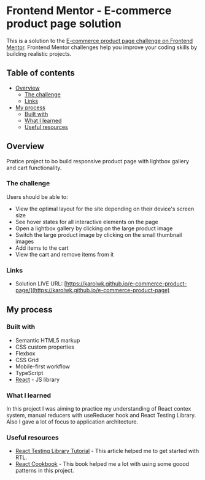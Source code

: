 # Frontend Mentor - E-commerce product page solution

This is a solution to the [E-commerce product page challenge on Frontend Mentor](https://www.frontendmentor.io/challenges/ecommerce-product-page-UPsZ9MJp6). Frontend Mentor challenges help you improve your coding skills by building realistic projects.

## Table of contents

- [Overview](#overview)
  - [The challenge](#the-challenge)
  - [Links](#links)
- [My process](#my-process)
  - [Built with](#built-with)
  - [What I learned](#what-i-learned)
  - [Useful resources](#useful-resources)

## Overview

Pratice project to bo build responsive product page with lightbox gallery and cart functionality.

### The challenge

Users should be able to:

- View the optimal layout for the site depending on their device's screen size
- See hover states for all interactive elements on the page
- Open a lightbox gallery by clicking on the large product image
- Switch the large product image by clicking on the small thumbnail images
- Add items to the cart
- View the cart and remove items from it

### Links

- Solution LIVE URL: [https://karolwk.github.io/e-commerce-product-page/](https://karolwk.github.io/e-commerce-product-page)

## My process

### Built with

- Semantic HTML5 markup
- CSS custom properties
- Flexbox
- CSS Grid
- Mobile-first workflow
- TypeScript
- [React](https://reactjs.org/) - JS library

### What I learned

In this project I was aiming to practice my understanding of React contex system, manual reducers with useReducer hook and React Testing Library. Also I gave a lot of focus to application architecture.

### Useful resources

- [React Testing Library Tutorial](https://www.robinwieruch.de/react-testing-library/) - This article helped me to get started with RTL.
- [React Cookbook](https://www.oreilly.com/library/view/react-cookbook/9781492085836/) - This book helped me a lot with using some goood patterns in this project.
